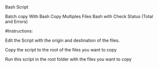 Bash Script

Batch copy With Bash
Copy Multiples Files Bash with Check Status (Total and Errors)

#Instructions: 

Edit the Script with the origin and destination of the files.

Copy the script to the root of the files you want to copy

Run this script in the root folder with the files you want to copy

